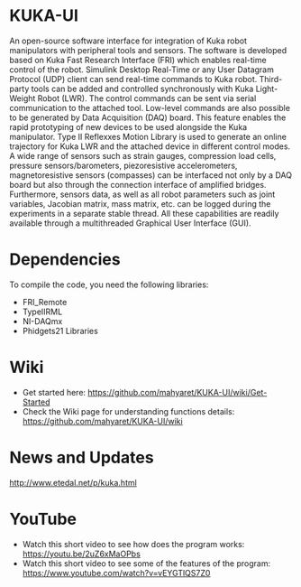# KUKA-UI
An open-source software interface for integration of Kuka robot manipulators with peripheral tools and sensors. The software is developed based on Kuka Fast Research Interface (FRI) which enables real-time control of the robot. Simulink Desktop Real-Time or any User Datagram Protocol (UDP) client can send real-time commands to Kuka robot. Third-party tools can be added and controlled synchronously with Kuka Light-Weight Robot (LWR). The control commands can be sent via serial communication to the attached tool. Low-level commands are also possible to be generated by Data Acquisition (DAQ) board. This feature enables the rapid prototyping of new devices to be used alongside the Kuka manipulator. Type II Reflexxes Motion Library is used to generate an online trajectory for Kuka LWR and the attached device in different control modes. A wide range of sensors such as strain gauges, compression load cells, pressure sensors/barometers, piezoresistive accelerometers, magnetoresistive sensors (compasses) can be interfaced not only by a DAQ board but also through the connection interface of amplified bridges. Furthermore, sensors data, as well as all robot parameters such as joint variables, Jacobian matrix, mass matrix, etc. can be logged during the experiments in a separate stable thread. All these capabilities are readily available through a multithreaded Graphical User Interface (GUI).
# Dependencies
To compile the code, you need the following libraries:
- FRI_Remote
- TypeIIRML
- NI-DAQmx
- Phidgets21 Libraries
# Wiki
- Get started here:
https://github.com/mahyaret/KUKA-UI/wiki/Get-Started
- Check the Wiki page for understanding functions details:
https://github.com/mahyaret/KUKA-UI/wiki
# News and Updates
http://www.etedal.net/p/kuka.html
# YouTube
- Watch this short video to see how does the program works: 
https://youtu.be/2uZ6xMaOPbs
- Watch this short video to see some of the features of the program:
https://www.youtube.com/watch?v=vEYGTlQS7Z0
